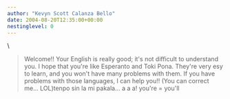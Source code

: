 ```yaml
---
author: "Kevyn Scott Calanza Bello"
date: 2004-08-20T12:35:00+00:00
nestinglevel: 0
---
```

\
> Welcome!! Your English is really good; it's not difficult to
> understand you. I hope that you're like Esperanto and Toki Pona.
> They're very esy to learn, and you won't have many problems with
> them. If you have problems with those languages, I can help you!!
> (You can correct me... LOL)tenpo sin la mi pakala... a a a! you're = you'll